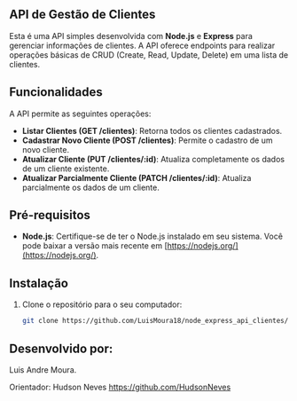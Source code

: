 ## API de Gestão de Clientes

Esta é uma API simples desenvolvida com **Node.js** e **Express** para gerenciar informações de clientes. A API oferece endpoints para realizar operações básicas de CRUD (Create, Read, Update, Delete) em uma lista de clientes.

## Funcionalidades

A API permite as seguintes operações:

- **Listar Clientes (GET /clientes)**: Retorna todos os clientes cadastrados.
- **Cadastrar Novo Cliente (POST /clientes)**: Permite o cadastro de um novo cliente.
- **Atualizar Cliente (PUT /clientes/:id)**: Atualiza completamente os dados de um cliente existente.
- **Atualizar Parcialmente Cliente (PATCH /clientes/:id)**: Atualiza parcialmente os dados de um cliente.

## Pré-requisitos

- **Node.js**: Certifique-se de ter o Node.js instalado em seu sistema. Você pode baixar a versão mais recente em [https://nodejs.org/](https://nodejs.org/).

## Instalação

1. Clone o repositório para o seu computador:

   ```bash
   git clone https://github.com/LuisMoura18/node_express_api_clientes/blob/main/server.js

## Desenvolvido por: 

Luis Andre Moura.

Orientador: Hudson Neves
https://github.com/HudsonNeves
